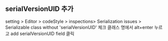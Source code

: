 ## serialVersionUID 추가 
setting > Editor > codeStyle > inspections> Serialization issues > Serializable class without 'serialVersionUID' 체크
클래스 명에서 alt+enter 누르고 add serialVersionUID field 클릭                                                                    
                     